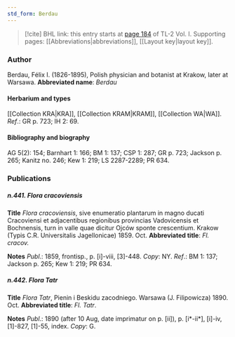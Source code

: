 ```yaml
---
std_form: Berdau
---
```


> [!cite] BHL link: this entry starts at [page 184](https://www.biodiversitylibrary.org/page/33120315) of TL-2 Vol. I.
> Supporting pages: [[Abbreviations|abbreviations]], [[Layout key|layout key]].

### Author

Berdau, Félix I. (1826-1895), Polish physician and botanist at Krakow, later at Warsawa. 
**Abbreviated name**: *Berdau*

#### Herbarium and types

[[Collection KRA|KRA]], [[Collection KRAM|KRAM]], [[Collection WA|WA]].
*Ref*.: GR p. 723; IH 2: 69.

#### Bibliography and biography

AG 5(2): 154; Barnhart 1: 166; BM 1: 137; CSP 1: 287; GR p. 723; Jackson p. 265; Kanitz no. 246; Kew 1: 219; LS 2287-2289; PR 634.

### Publications

##### n.441. Flora cracoviensis

**Title**
*Flora cracoviensis*, sive enumeratio plantarum in magno ducati Cracoviensi et adjacentibus regionibus provincias Vadovicensis et Bochnensis, turn in valle quae dicitur Ojców sponte crescentium. Krakow (Typis C.R. Universitalis Jagellonicae) 1859. Oct.
**Abbreviated title**: *Fl. cracov.*

**Notes**
*Publ*.: 1859, frontisp., p. \[i\]-viii, \[3\]-448. *Copy*: NY.
*Ref*.: BM 1: 137; Jackson p. 265; Kew 1: 219; PR 634.

##### n.442. Flora Tatr

**Title**
*Flora Tatr*, Pienin i Beskidu zacodniego. Warsawa (J. Filipowicza) 1890. Oct.
**Abbreviated title**: *Fl. Tatr*.

**Notes**
*Publ*.: 1890 (after 10 Aug, date imprimatur on p. \[ii\]), p. \[i\*-ii\*\], \[i\]-iv, \[1\]-827, \[1\]-55, index. *Copy*: G.


